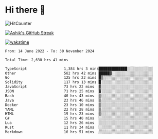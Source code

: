 # Hi there 👋

![HitCounter](https://hits.seeyoufarm.com/api/count/incr/badge.svg?url=https%3A%2F%2Fgithub.com%2Fashrhmn1212%2Fhit-counter)

<!-- ![Contribution Graph](https://github-readme-activity-graph.cyclic.app/graph?username=ashrhmn) -->


<!-- [![Top Langs](https://github-readme-stats.vercel.app/api/top-langs/?username=ashrhmn&layout=compact&theme=synthwave&langs_count=10&card_width=445)](https://github.com/anuraghazra/github-readme-stats) -->

[![Ashik's GitHub Streak](https://github-readme-streak-stats.herokuapp.com/?user=ashrhmn&theme=blood&fire=DD7F1C&background=151515&dates=9f9f9f&border=DD2727)](https://git.io/streak-stats)

<!-- ![Ashik's GitHub stats](https://github-readme-stats.vercel.app/api/?username=ashrhmn&show_icons=true&title_color=fff&icon_color=79ff97&text_color=9f9f9f&bg_color=151515) -->

[![wakatime](https://wakatime.com/badge/user/3df86613-ba63-4631-8e65-0ff18e7becad.svg)](https://wakatime.com/@3df86613-ba63-4631-8e65-0ff18e7becad)

<!--START_SECTION:waka-->

```txt
From: 14 June 2022 - To: 30 November 2024

Total Time: 2,630 hrs 41 mins

TypeScript                 1,384 hrs 3 mins█████████████░░░░░░░░░░░░   52.62 %
Other                      582 hrs 42 mins █████▓░░░░░░░░░░░░░░░░░░░   22.15 %
Go                         125 hrs 23 mins █▒░░░░░░░░░░░░░░░░░░░░░░░   04.77 %
Solidity                   117 hrs 13 mins █░░░░░░░░░░░░░░░░░░░░░░░░   04.46 %
JavaScript                 73 hrs 22 mins  ▓░░░░░░░░░░░░░░░░░░░░░░░░   02.79 %
JSON                       71 hrs 25 mins  ▓░░░░░░░░░░░░░░░░░░░░░░░░   02.72 %
Bash                       40 hrs 43 mins  ▒░░░░░░░░░░░░░░░░░░░░░░░░   01.55 %
Java                       23 hrs 46 mins  ▒░░░░░░░░░░░░░░░░░░░░░░░░   00.90 %
Docker                     23 hrs 10 mins  ▒░░░░░░░░░░░░░░░░░░░░░░░░   00.88 %
YAML                       22 hrs 28 mins  ▒░░░░░░░░░░░░░░░░░░░░░░░░   00.85 %
HTML                       19 hrs 23 mins  ▒░░░░░░░░░░░░░░░░░░░░░░░░   00.74 %
C#                         15 hrs 40 mins  ░░░░░░░░░░░░░░░░░░░░░░░░░   00.60 %
Lua                        12 hrs 26 mins  ░░░░░░░░░░░░░░░░░░░░░░░░░   00.47 %
Rust                       11 hrs 34 mins  ░░░░░░░░░░░░░░░░░░░░░░░░░   00.44 %
Markdown                   10 hrs 51 mins  ░░░░░░░░░░░░░░░░░░░░░░░░░   00.41 %
```

<!--END_SECTION:waka-->


<!--### Most Used Languages
<img src="https://wakatime.com/share/@ashrhmn/24ecb986-5bf8-4607-af7f-0aab08908d8c.png" />

### Favourite Tools
<img src="https://wakatime.com/share/@ashrhmn/f4e08015-f3bc-460a-9228-95a3ba11c604.png" />-->
